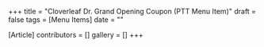 +++
title = "Cloverleaf Dr. Grand Opening Coupon (PTT Menu Item)"
draft = false
tags = [Menu Items]
date = ""

[Article]
contributors = []
gallery = []
+++